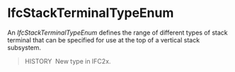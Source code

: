 # IfcStackTerminalTypeEnum

An _IfcStackTerminalTypeEnum_ defines the range of different types of stack terminal that can be specified for use at the top of a vertical stack subsystem.

> HISTORY&nbsp; New type in IFC2x.
